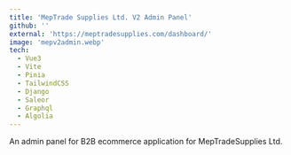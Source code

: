 ```yaml
---
title: 'MepTrade Supplies Ltd. V2 Admin Panel'
github: ''
external: 'https://meptradesupplies.com/dashboard/'
image: 'mepv2admin.webp'
tech:
  - Vue3
  - Vite
  - Pinia
  - TailwindCSS
  - Django
  - Saleor
  - Graphql
  - Algolia
---
```


An admin panel for B2B ecommerce application for MepTradeSupplies Ltd.